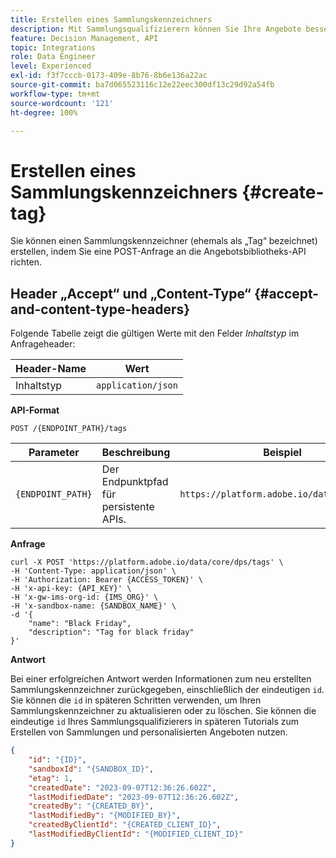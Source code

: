 ```yaml
---
title: Erstellen eines Sammlungskennzeichners
description: Mit Sammlungsqualifizierern können Sie Ihre Angebote besser organisieren und sortieren.
feature: Decision Management, API
topic: Integrations
role: Data Engineer
level: Experienced
exl-id: f3f7cccb-0173-409e-8b76-8b6e136a22ac
source-git-commit: ba7d065523116c12e22eec300df13c29d92a54fb
workflow-type: tm+mt
source-wordcount: '121'
ht-degree: 100%

---
```



# Erstellen eines Sammlungskennzeichners {#create-tag}

Sie können einen Sammlungskennzeichner (ehemals als „Tag“ bezeichnet) erstellen, indem Sie eine POST-Anfrage an die Angebotsbibliotheks-API richten.

## Header „Accept“ und „Content-Type“ {#accept-and-content-type-headers}

Folgende Tabelle zeigt die gültigen Werte mit den Felder *Inhaltstyp* im Anfrageheader:

| Header-Name | Wert |
| ----------- | ----- |
| Inhaltstyp | `application/json` |

**API-Format**

```http
POST /{ENDPOINT_PATH}/tags
```

| Parameter | Beschreibung | Beispiel |
| --------- | ----------- | ------- |
| `{ENDPOINT_PATH}` | Der Endpunktpfad für persistente APIs. | `https://platform.adobe.io/data/core/dps/` |

**Anfrage**

```shell
curl -X POST 'https://platform.adobe.io/data/core/dps/tags' \
-H 'Content-Type: application/json' \
-H 'Authorization: Bearer {ACCESS_TOKEN}' \
-H 'x-api-key: {API_KEY}' \
-H 'x-gw-ims-org-id: {IMS_ORG}' \
-H 'x-sandbox-name: {SANDBOX_NAME}' \
-d '{        
    "name": "Black Friday",
    "description": "Tag for black friday"
}'
```

**Antwort**

Bei einer erfolgreichen Antwort werden Informationen zum neu erstellten Sammlungskennzeichner zurückgegeben, einschließlich der eindeutigen `id`. Sie können die `id` in späteren Schritten verwenden, um Ihren Sammlungskennzeichner zu aktualisieren oder zu löschen. Sie können die eindeutige `id` Ihres Sammlungsqualifizierers in späteren Tutorials zum Erstellen von Sammlungen und personalisierten Angeboten nutzen.

```json
{
    "id": "{ID}",
    "sandboxId": "{SANDBOX_ID}",
    "etag": 1,
    "createdDate": "2023-09-07T12:36:26.602Z",
    "lastModifiedDate": "2023-09-07T12:36:26.602Z",
    "createdBy": "{CREATED_BY}",
    "lastModifiedBy": "{MODIFIED_BY}",
    "createdByClientId": "{CREATED_CLIENT_ID}",
    "lastModifiedByClientId": "{MODIFIED_CLIENT_ID}"
}
```
